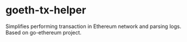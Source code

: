 # goeth-tx-helper
Simplifies performing transaction in Ethereum network and parsing logs. Based on go-ethereum project.
